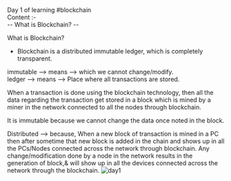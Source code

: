 Day 1 of learning #blockchain<br>
Content :-<br>
-- What is Blockchain? --<br>

What is Blockchain?
- Blockchain is a distributed immutable ledger, which is completely transparent.

immutable --> means --> which we cannot change/modify.<br>
ledger --> means --> Place where all transactions are stored.

When a transaction is done using the blockchain technology, then all the data regarding the transaction get stored in a block which is mined by a miner in the network connected to all the nodes through blockchain.

It is immutable because we cannot change the data once noted in the block.

Distributed --> because, When a new block of transaction is mined in a PC then after sometime that new block is added in the chain and shows up in all the PCs/Nodes connected across the network through blockchain.
Any change/modification done by a node in the network results in the generation of block,& will show up in all the devices connected across the network through the blockchain.
![day1](https://user-images.githubusercontent.com/92376931/208019278-b659e347-38ad-4cdb-8ddf-c1e32b4ea5fa.jpg)

